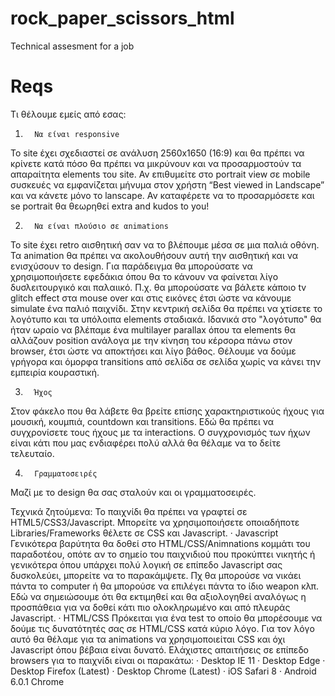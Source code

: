 # rock_paper_scissors_html
Technical assesment for a job

# Reqs
Τι θέλουμε εμείς από εσας:
1.       Να είναι responsive
To site έχει σχεδιαστεί σε ανάλυση 2560x1650 (16:9) και θα πρέπει να κρίνετε κατά πόσο θα πρέπει να μικρύνουν και να προσαρμοστούν τα απαραίτητα elements του site.
Αν επιθυμείτε στο portrait view σε mobile συσκευές να εμφανίζεται μήνυμα στον χρήστη “Best viewed in Landscape” και να κάνετε μόνο το lanscape. Αν καταφέρετε να το προσαρμόσετε και se portrait θα θεωρηθεί extra and kudos to you!

2.       Να είναι πλούσιο σε αnimations
Το site έχει retro αισθητική σαν να το βλέπουμε μέσα σε μια παλιά οθόνη. Τα animation θα πρέπει να ακολουθήσουν αυτή την αισθητική και να ενισχύσουν το design. Για παράδειγμα θα μπορούσατε να χρησιμοποιήσετε εφεδάκια όπου θα το κάνουν να φαίνεται λίγο δυσλειτουργικό και παλαιικό. Π.χ. θα μπορούσατε να βάλετε κάποιο tv glitch effect στα mouse over και στις εικόνες έτσι ώστε να κάνουμε simulate ένα παλιό παιχνίδι.
Στην κεντρική σελίδα θα πρέπει να χτίσετε το λογότυπο και τα υπόλοιπα elements σταδιακά. Ιδανικά στο "λογότυπο" θα ήταν ωραίο να βλέπαμε ένα multilayer parallax όπου τα elements θα αλλάζουν position ανάλογα με την κίνηση του κέρσορα πάνω στον browser, έτσι ώστε να αποκτήσει και λίγο βάθος.
Θέλουμε να δούμε γρήγορα και όμορφα transitions από σελίδα σε σελίδα χωρίς να κάνει την εμπειρία κουραστική.

3.       Ήχος
Στον φάκελο που θα λάβετε θα βρείτε επίσης χαρακτηριστικούς ήχους για μουσική, κουμπιά, countdown και transitions. Εδώ θα πρέπει να συγχρονίσετε τους ήχους με τα interactions.
Ο συγχρονισμός των ήχων είναι κάτι που μας ενδιαφέρει πολύ αλλά θα θέλαμε να το δείτε τελευταίο.

4.       Γραμματοσειρές
Μαζί με το design θα σας σταλούν και οι γραμματοσειρές.

Τεχνικά ζητούμενα:
Το παιχνίδι θα πρέπει να γραφτεί σε HTML5/CSS3/Javascript. Μπορείτε να χρησιμοποιήσετε οποιαδήποτε Libraries/Frameworks θέλετε σε CSS και Javascript.
·         Javascript
Γενικότερα βαρύτητα θα δοθεί στο HTML/CSS/Animnations κομμάτι του παραδοτέου, oπότε αν το σημείο του παιχνιδιού που προκύπτει νικητής ή γενικότερα όπου υπάρχει πολύ λογική σε επίπεδο Javascript σας δυσκολεύει, μπορείτε να το παρακάμψετε. Πχ θα μπορούσε να νικάει πάντα το computer ή θα μπορούσε να επιλέγει πάντα το ίδιο weapon κλπ.
Εδώ να σημειώσουμε ότι θα εκτιμηθεί και θα αξιολογηθεί αναλόγως η προσπάθεια για να δοθεί κάτι πιο ολοκληρωμένο και από πλευράς Javascript.
·         HTML/CSS
Πρόκειται για ένα test το οποίο θα μπορέσουμε να δούμε τις δυνατότητές σας σε HTML/CSS κατά κύριο λόγο. Για τον λόγο αυτό θα θέλαμε για τα animations να χρησιμοποιείται CSS και όχι Javascript όπου βέβαια είναι δυνατό.
Ελάχιστες απαιτήσεις σε επίπεδο browsers για το παιχνίδι είναι οι παρακάτω:
·         Desktop IE 11
·         Desktop Edge
·         Desktop Firefox (Latest)
·         Desktop Chrome (Latest)
·         iOS Safari 8
·         Android 6.0.1 Chrome
